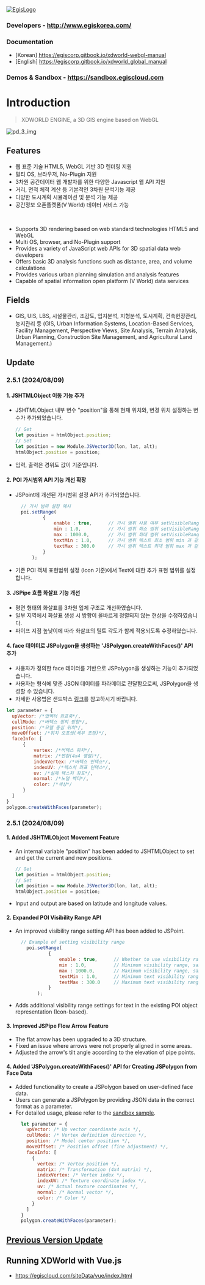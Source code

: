 [![EgisLogo](https://user-images.githubusercontent.com/82925313/160987075-ce7eada9-91ca-4b72-beb6-396e142f90a2.png)](http://www.egiskorea.com/)

### Developers - http://www.egiskorea.com/
### Documentation
  * [Korean] https://egiscorp.gitbook.io/xdworld-webgl-manual
  * [English] https://egiscorp.gitbook.io/xdworld_global_manual
### Demos & Sandbox - https://sandbox.egiscloud.com

# Introduction

> XDWORLD ENGINE, a 3D GIS engine based on WebGL

![pd_3_img](https://user-images.githubusercontent.com/82925313/160986727-f473c308-7881-4342-8c08-e31566d93a3b.png)

## Features
-   웹 표준 기술 HTML5, WebGL 기반 3D 렌더링 지원
-   멀티 OS, 브라우저, No-Plugin 지원
-   3차원 공간데이터 웹 개발자를 위한 다양한 Javascript 웹 API 지원
-   거리, 면적 체적 계산 등 기본적인 3차원 분석기능 제공
-   다양한 도시계획 시뮬레이션 및 분석 기능 제공
-   공간정보 오픈플랫폼(V World) 데이터 서비스 가능
<br>

-   Supports 3D rendering based on web standard technologies HTML5 and WebGL
-   Multi OS, browser, and No-Plugin support
-   Provides a variety of JavaScript web APIs for 3D spatial data web developers
-   Offers basic 3D analysis functions such as distance, area, and volume calculations
-   Provides various urban planning simulation and analysis features
-   Capable of spatial information open platform (V World) data services

## Fields

-   GIS, UIS, LBS, 시설물관리, 조감도, 입지분석, 지형분석, 도시계획, 건축현장관리, 농지관리 등
(GIS, Urban Information Systems, Location-Based Services, Facility Management, Perspective Views, Site Analysis, Terrain Analysis, Urban Planning, Construction Site Management, and Agricultural Land Management.)

## Update

### 2.5.1 (2024/08/09)

#### 1. JSHTMLObject 이동 기능 추가
  * JSHTMLObject 내부 변수 "position"을 통해 현재 위치와, 변경 위치 설정하는 변수가 추가되었습니다.
    ``` javascript
    // Get
    let position = htmlObject.position;
    // Set
    let position = new Module.JSVector3D(lon, lat, alt);
    htmlObject.position = position;    
    ```
  * 입력, 출력은 경위도 값이 기준입니다.

#### 2. POI 가시범위 API 기능 개선 확장
  * JSPoint에 개선된 가시범위 설정 API가 추가되었습니다.
    ``` javascript
      // 가시 범위 설정 예시
      poi.setRange(
              {
                  enable : true,      // 가시 범위 사용 여부 setVisibleRange의 bEnable 파라메터와 동일
                  min : 1.0,          // 가시 범위 최소 범위 setVisibleRange의 dMin 파라메터와 동일
                  max : 1000.0,       // 가시 범위 최대 범위 setVisibleRange의 dMax 파라메터와 동일
                  textMin : 1.0,      // 가시 범위 텍스트 최소 범위 min 과 같거나 커야함
                  textMax : 300.0     // 가시 범위 텍스트 최대 범위 max 과 같거나 작아야함
              }
          );
    ```
  * 기존 POI 객체 표현범위 설정 (Icon 기준)에서 Text에 대한 추가 표현 범위를 설정합니다.

#### 3. JSPipe 흐름 화살표 기능 개선
  * 평면 형태의 화살표를 3차원 입체 구조로 개선하였습니다.
  * 일부 지역에서 화살표 생성 시 방향이 올바르게 정렬되지 않는 현상을 수정하였습니다.
  * 파이프 지점 높낮이에 따라 화살표의 틸트 각도가 함께 적용되도록 수정하였습니다.

#### 4. face 데이터로 JSPolygon을 생성하는 'JSPolygon.createWithFaces()' API 추가
  * 사용자가 정의한 face 데이터를 기반으로 JSPolygon을 생성하는 기능이 추가되었습니다.
  * 사용자는 형식에 맞춘 JSON 데이터를 파라메터로 전달함으로써, JSPolygon을 생성할 수 있습니다.
  * 자세한 사용법은 샌드박스 [링크](https://sandbox.egiscloud.com/code/main.do?id=object_faces_to_polygon)를 참고하시기 바랍니다.
  ``` javascript
let parameter = {
	upVector: /*업벡터 좌표축*/,
	cullMode: /*버텍스 정의 방향*/,
	position: /*모델 중심 위치*/,
	moveOffset: /*위치 오프셋(세부 조정)*/,
	faceInfo: [
		{
			vertex: /*버텍스 위치*/,
			matrix: /*변환(4x4 행렬)*/,
			indexVertex: /*버텍스 인덱스*/,
			indexUV: /*텍스처 좌표 인덱스*/,
			uv: /*실제 텍스처 좌표*/,
			normal: /*노멀 벡터*/,
			color: /*색상*/
		}
	]
}
polygon.createWithFaces(parameter);
  ```

### 2.5.1 (2024/08/09)

#### 1. Added JSHTMLObject Movement Feature
  * An internal variable "position" has been added to JSHTMLObject to set and get the current and new positions.
    ``` javascript
    // Get
    let position = htmlObject.position;
    // Set
    let position = new Module.JSVector3D(lon, lat, alt);
    htmlObject.position = position;    
    ```
  * Input and output are based on latitude and longitude values.

#### 2. Expanded POI Visibility Range API
  * An improved visibility range setting API has been added to JSPoint.
    ``` javascript
      // Example of setting visibility range
        poi.setRange(
                {
                    enable : true,      // Whether to use visibility range, same as bEnable parameter of setVisibleRange
                    min : 1.0,          // Minimum visibility range, same as dMin parameter of setVisibleRange
                    max : 1000.0,       // Maximum visibility range, same as dMax parameter of setVisibleRange
                    textMin : 1.0,      // Minimum text visibility range, must be equal to or greater than min
                    textMax : 300.0     // Maximum text visibility range, must be equal to or less than max
                }
            );
    ```
  * Adds additional visibility range settings for text in the existing POI object representation (Icon-based).

#### 3. Improved JSPipe Flow Arrow Feature
  * The flat arrow has been upgraded to a 3D structure.
  * Fixed an issue where arrows were not properly aligned in some areas.
  * Adjusted the arrow's tilt angle according to the elevation of pipe points.

#### 4. Added 'JSPolygon.createWithFaces()' API for Creating JSPolygon from Face Data
  * Added functionality to create a JSPolygon based on user-defined face data.
  * Users can generate a JSPolygon by providing JSON data in the correct format as a parameter.
  * For detailed usage, please refer to the [sandbox sample](https://sandbox.egiscloud.com/code/main.do?id=object_faces_to_polygon).
    ``` javascript
      let parameter = {
        upVector: /* Up vector coordinate axis */,
        cullMode: /* Vertex definition direction */,
        position: /* Model center position */,
        moveOffset: /* Position offset (fine adjustment) */,
        faceInfo: [
          {
            vertex: /* Vertex position */,
            matrix: /* Transformation (4x4 matrix) */,
            indexVertex: /* Vertex index */,
            indexUV: /* Texture coordinate index */,
            uv: /* Actual texture coordinates */,
            normal: /* Normal vector */,
            color: /* Color */
          }
        ]
      }
      polygon.createWithFaces(parameter);
    ```

## [Previous Version Update](https://egiscorp.gitbook.io/xdworld-webgl-manual/release)

## Running XDWorld with Vue.js
  * https://egiscloud.com/siteData/vue/index.html
